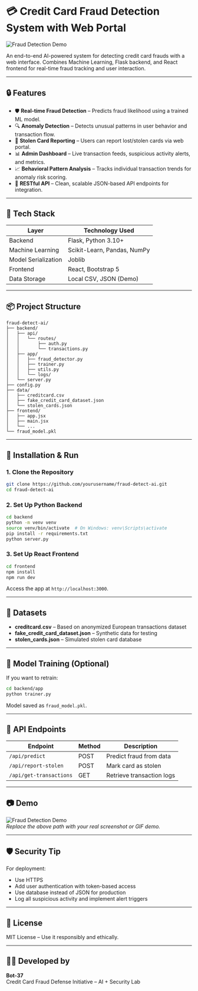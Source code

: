 
# 💳 Credit Card Fraud Detection System with Web Portal

![Fraud Detection Demo](data/Fraud-Detection-Demo.gif) <!-- Replace with actual screenshot path -->

An end-to-end AI-powered system for detecting credit card frauds with a web interface. Combines Machine Learning, Flask backend, and React frontend for real-time fraud tracking and user interaction.

---

## 🔒 Features

- 🛡️ **Real-time Fraud Detection** – Predicts fraud likelihood using a trained ML model.
- 🔍 **Anomaly Detection** – Detects unusual patterns in user behavior and transaction flow.
- 🚨 **Stolen Card Reporting** – Users can report lost/stolen cards via web portal.
- 📊 **Admin Dashboard** – Live transaction feeds, suspicious activity alerts, and metrics.
- 📈 **Behavioral Pattern Analysis** – Tracks individual transaction trends for anomaly risk scoring.
- 🔗 **RESTful API** – Clean, scalable JSON-based API endpoints for integration.

---

## 🧰 Tech Stack

| Layer         | Technology Used                  |
|--------------|----------------------------------|
| Backend       | Flask, Python 3.10+              |
| Machine Learning | Scikit-Learn, Pandas, NumPy      |
| Model Serialization | Joblib                          |
| Frontend      | React, Bootstrap 5               |
| Data Storage  | Local CSV, JSON (Demo)           |

---

## 📦 Project Structure

```
fraud-detect-ai/
├── backend/
│   ├── api/
│   │   └── routes/
│   │       ├── auth.py
│   │       └── transactions.py
│   ├── app/
│   │   ├── fraud_detector.py
│   │   ├── trainer.py
│   │   ├── utils.py
│   │   └── logs/
│   └── server.py
├── config.py
├── data/
│   ├── creditcard.csv
│   ├── fake_credit_card_dataset.json
│   └── stolen_cards.json
├── frontend/
│   ├── app.jsx
│   ├── main.jsx
│   └── ...
└── fraud_model.pkl
```

---

## 🚀 Installation & Run

### 1. Clone the Repository
```bash
git clone https://github.com/yourusername/fraud-detect-ai.git
cd fraud-detect-ai
```

### 2. Set Up Python Backend
```bash
cd backend
python -m venv venv
source venv/bin/activate  # On Windows: venv\Scripts\activate
pip install -r requirements.txt
python server.py
```

### 3. Set Up React Frontend
```bash
cd frontend
npm install
npm run dev
```

Access the app at `http://localhost:3000`.

---

## 📂 Datasets

- **creditcard.csv** – Based on anonymized European transactions dataset
- **fake_credit_card_dataset.json** – Synthetic data for testing
- **stolen_cards.json** – Simulated stolen card database

---

## 🧠 Model Training (Optional)

If you want to retrain:
```bash
cd backend/app
python trainer.py
```
Model saved as `fraud_model.pkl`.

---

## 🔐 API Endpoints

| Endpoint                   | Method | Description                  |
|---------------------------|--------|------------------------------|
| `/api/predict`            | POST   | Predict fraud from data      |
| `/api/report-stolen`      | POST   | Mark card as stolen          |
| `/api/get-transactions`   | GET    | Retrieve transaction logs    |

---

## 📷 Demo

![Fraud Detection Demo](data/Fraud-Detection-Demo.gif)  
_Replace the above path with your real screenshot or GIF demo._

---

## 🛡️ Security Tip

For deployment:
- Use HTTPS
- Add user authentication with token-based access
- Use database instead of JSON for production
- Log all suspicious activity and implement alert triggers

---

## 📜 License

MIT License – Use it responsibly and ethically.

---

## 👨‍💻 Developed by

**Bot-37**  
Credit Card Fraud Defense Initiative – AI + Security Lab  
